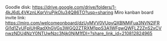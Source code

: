 Goodle disk: https://drive.google.com/drive/folders/1-4kJ6dL4VKznLKqrVruPjkOIu34Q86TO?usp=sharing
Miro kanban board invite link: https://miro.com/welcomeonboard/dzUyMVV0VUpyQXBNMjFua3NVN2lFRGl1d1ZyUFplUHRadXhGVGs3WGQ2ZTRXM1ppS3A1WFgwQWFLZ2ZnS2xCVnwzNDU4NzY0NTUwNzc3Njk0NjM1fDI=?share_link_id=210812824965